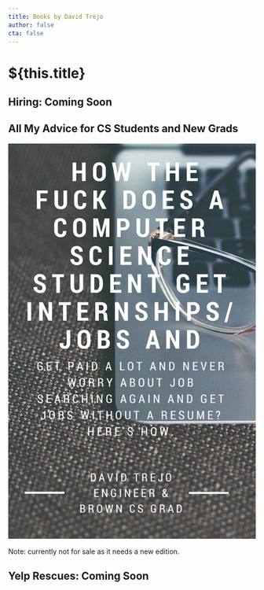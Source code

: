```yaml
---
title: Books by David Trejo
author: false
cta: false
---
```

# ${this.title}

## Hiring: Coming Soon
<!-- <Articles tag="hiring book" expanded /> -->

## All My Advice for CS Students and New Grads
![How the Fuck Does a Computer Science Student Get Internships/Jobs and Get Paid a Lot and Never Worry about Job Searching Again and Get Jobs without a Resume? Here's How. By  David Trejo][2]

Note: currently not for sale as it needs a new edition.

## Yelp Rescues: Coming Soon
<!-- <Articles tag="yelprescues" expanded /> -->

[1]:https://gumroad.com/l/CSGETMONEY
[2]:./images/book-cover-medium.jpeg
